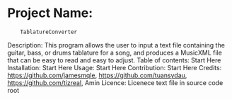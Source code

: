# Project Name: 
        TablatureConverter
Description:
        This program allows the user to input a text file containing the guitar, bass, or drums tablature for a song, and produces 
        a MusicXML file that can be easy to read and easy to adjust.
Table of contents:
        Start Here
Installation:
        Start Here
Usage:
        Start Here
Contribution:
        Start Here
Credits:
        https://github.com/jamesmqle, https://github.com/tuansydau, https://github.com/tizreal, Amin
Licence:
        Licenece text file in source code root
       

